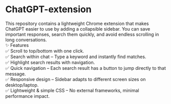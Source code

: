 # ChatGPT-extension
This repository contains a lightweight Chrome extension that makes ChatGPT easier to use by adding a collapsible sidebar. You can save important responses, search them quickly, and avoid endless scrolling in long conversations.<br>
✨ Features<br>
✅ Scroll to top/bottom with one click.<br>
✅ Search within chat – Type a keyword and instantly find matches.<br>
✅ Highlight search results with navigation.<br>
✅ Quick navigation – Each search result has a button to jump directly to that message.<br>
✅ Responsive design – Sidebar adapts to different screen sizes on desktop/laptop.<br>
✅ Lightweight & simple CSS – No external frameworks, minimal performance impact.<br>
